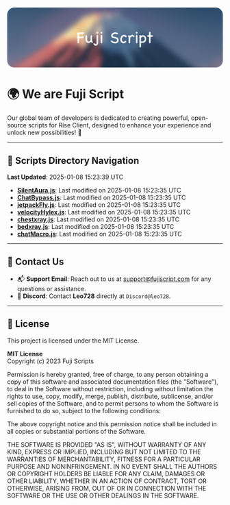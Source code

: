 ![Banner](.github/b.webp)

# 🌍 **We are Fuji Script**

Our global team of developers is dedicated to creating powerful, open-source scripts for Rise Client, designed to enhance your experience and unlock new possibilities! 🌟

---
<!-- SCRIPTS_NAVIGATION_START -->
## 📂 **Scripts Directory Navigation**

**Last Updated**: 2025-01-08 15:23:39 UTC

- **[SilentAura.js](scripts/SilentAura.js)**: Last modified on 2025-01-08 15:23:35 UTC
- **[ChatBypass.js](scripts/ChatBypass.js)**: Last modified on 2025-01-08 15:23:35 UTC
- **[jetpackFly.js](scripts/jetpackFly.js)**: Last modified on 2025-01-08 15:23:35 UTC
- **[velocityHylex.js](scripts/velocityHylex.js)**: Last modified on 2025-01-08 15:23:35 UTC
- **[chestxray.js](scripts/chestxray.js)**: Last modified on 2025-01-08 15:23:35 UTC
- **[bedxray.js](scripts/bedxray.js)**: Last modified on 2025-01-08 15:23:35 UTC
- **[chatMacro.js](scripts/chatMacro.js)**: Last modified on 2025-01-08 15:23:35 UTC

<!-- SCRIPTS_NAVIGATION_END -->

---

## 💬 **Contact Us**  
- 📬 **Support Email**: Reach out to us at [support@fujiscript.com](mailto:support@fujiscript.com) for any questions or assistance.  
- 💬 **Discord**: Contact **Leo728** directly at `Discord@leo728`.

---

## 📜 **License**

This project is licensed under the MIT License.  

**MIT License**  
Copyright (c) 2023 Fuji Scripts  

Permission is hereby granted, free of charge, to any person obtaining a copy of this software and associated documentation files (the "Software"), to deal in the Software without restriction, including without limitation the rights to use, copy, modify, merge, publish, distribute, sublicense, and/or sell copies of the Software, and to permit persons to whom the Software is furnished to do so, subject to the following conditions:  

The above copyright notice and this permission notice shall be included in all copies or substantial portions of the Software.  

THE SOFTWARE IS PROVIDED "AS IS", WITHOUT WARRANTY OF ANY KIND, EXPRESS OR IMPLIED, INCLUDING BUT NOT LIMITED TO THE WARRANTIES OF MERCHANTABILITY, FITNESS FOR A PARTICULAR PURPOSE AND NONINFRINGEMENT. IN NO EVENT SHALL THE AUTHORS OR COPYRIGHT HOLDERS BE LIABLE FOR ANY CLAIM, DAMAGES OR OTHER LIABILITY, WHETHER IN AN ACTION OF CONTRACT, TORT OR OTHERWISE, ARISING FROM, OUT OF OR IN CONNECTION WITH THE SOFTWARE OR THE USE OR OTHER DEALINGS IN THE SOFTWARE.  
